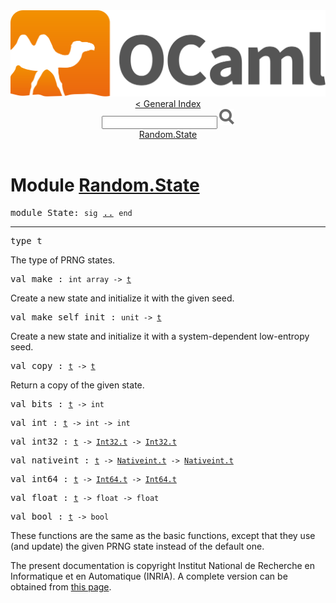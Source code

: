 <!-- ((! set title API !)) ((! set documentation !)) ((! set api !)) ((! set nobreadcrumb !)) -->
<div class="content api"><header><nav class="toc brand"><a class="brand" href="https://ocaml.org/"><img src="colour-logo-gray.svg" class="svg" alt="OCaml"></a></nav><nav class="toc"><a href="index.html">&lt; General Index</a><div class="api_search"><input type="text" name="apisearch" id="api_search" oninput="mySearch(false);" onkeypress="this.oninput();" onclick="this.oninput();" onpaste="this.oninput();">
<img src="search_icon.svg" alt="Search" class="svg" onclick="mySearch(false)"></div>
<div id="search_results"></div><div class="toc_title"><a href="#top">Random.State</a></div><ul></ul></nav></header>

<h1>Module <a href="type_Random.State.html">Random.State</a></h1>

<pre><span id="MODULEState"><span class="keyword">module</span> State</span>: <code class="code"><span class="keyword">sig</span></code> <a href="Random.State.html">..</a> <code class="code"><span class="keyword">end</span></code></pre><hr width="100%">

<pre><span id="TYPEt"><span class="keyword">type</span> <code class="type"></code>t</span> </pre>
<div class="info ">
<div class="info-desc">
<p>The type of PRNG states.</p>
</div>
</div>


<pre><span id="VALmake"><span class="keyword">val</span> make</span> : <code class="type">int array -&gt; <a href="Random.State.html#TYPEt">t</a></code></pre><div class="info ">
<div class="info-desc">
<p>Create a new state and initialize it with the given seed.</p>
</div>
</div>

<pre><span id="VALmake_self_init"><span class="keyword">val</span> make_self_init</span> : <code class="type">unit -&gt; <a href="Random.State.html#TYPEt">t</a></code></pre><div class="info ">
<div class="info-desc">
<p>Create a new state and initialize it with a system-dependent
      low-entropy seed.</p>
</div>
</div>

<pre><span id="VALcopy"><span class="keyword">val</span> copy</span> : <code class="type"><a href="Random.State.html#TYPEt">t</a> -&gt; <a href="Random.State.html#TYPEt">t</a></code></pre><div class="info ">
<div class="info-desc">
<p>Return a copy of the given state.</p>
</div>
</div>

<pre><span id="VALbits"><span class="keyword">val</span> bits</span> : <code class="type"><a href="Random.State.html#TYPEt">t</a> -&gt; int</code></pre>
<pre><span id="VALint"><span class="keyword">val</span> int</span> : <code class="type"><a href="Random.State.html#TYPEt">t</a> -&gt; int -&gt; int</code></pre>
<pre><span id="VALint32"><span class="keyword">val</span> int32</span> : <code class="type"><a href="Random.State.html#TYPEt">t</a> -&gt; <a href="Int32.html#TYPEt">Int32.t</a> -&gt; <a href="Int32.html#TYPEt">Int32.t</a></code></pre>
<pre><span id="VALnativeint"><span class="keyword">val</span> nativeint</span> : <code class="type"><a href="Random.State.html#TYPEt">t</a> -&gt; <a href="Nativeint.html#TYPEt">Nativeint.t</a> -&gt; <a href="Nativeint.html#TYPEt">Nativeint.t</a></code></pre>
<pre><span id="VALint64"><span class="keyword">val</span> int64</span> : <code class="type"><a href="Random.State.html#TYPEt">t</a> -&gt; <a href="Int64.html#TYPEt">Int64.t</a> -&gt; <a href="Int64.html#TYPEt">Int64.t</a></code></pre>
<pre><span id="VALfloat"><span class="keyword">val</span> float</span> : <code class="type"><a href="Random.State.html#TYPEt">t</a> -&gt; float -&gt; float</code></pre>
<pre><span id="VALbool"><span class="keyword">val</span> bool</span> : <code class="type"><a href="Random.State.html#TYPEt">t</a> -&gt; bool</code></pre><div class="info ">
<div class="info-desc">
<p>These functions are the same as the basic functions, except that they
      use (and update) the given PRNG state instead of the default one.</p>
</div>
</div>

<div class="copyright">The present documentation is copyright Institut National de Recherche en Informatique et en Automatique (INRIA). A complete version can be obtained from <a href="http://caml.inria.fr/pub/docs/manual-ocaml/">this page</a>.</div></div>